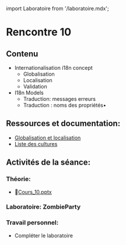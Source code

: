 import Laboratoire from '/laboratoire.mdx';

# Rencontre 10

## Contenu
- Internationalisation i18n concept 
  - Globalisation 
  - Localisation 
  - Validation 
- I18n Models 
  - Traduction: messages erreurs 
  - Traduction : noms des propriétés•	 

## Ressources et documentation: 
- [Globalisation et localisation](https://docs.microsoft.com/en-us/aspnet/core/fundamentals/localization?view=aspnetcore-5.0) 
- [Liste des cultures](https://docwiki.embarcadero.com/RADStudio/Sydney/en/Language_Culture_Names,_Codes,_and_ISO_Values)

## Activités de la séance: 

### Théorie:  
- 🔗[Cours_10.pptx](https://cegepedouardmontpetit.sharepoint.com/:p:/s/CMT420InformatiqueComitesCours-3W6/Ea3rlHReYzJKlb7pVayggsEBBb9PqLRsTIrnvCcI6UZ1uw?e=VYJxgw)

### Laboratoire: ZombieParty 
<Laboratoire nom="10XX-S10_Lab1"/>

### Travail personnel:
- Compléter le laboratoire 